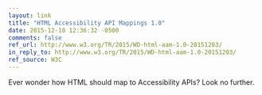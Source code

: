```yaml
---
layout: link
title: "HTML Accessibility API Mappings 1.0"
date: 2015-12-10 12:36:32 -0500
comments: false
ref_url: http://www.w3.org/TR/2015/WD-html-aam-1.0-20151203/
in_reply_to: http://www.w3.org/TR/2015/WD-html-aam-1.0-20151203/
ref_source: W3C
---
```


Ever wonder how HTML should map to Accessibility APIs? Look no further.